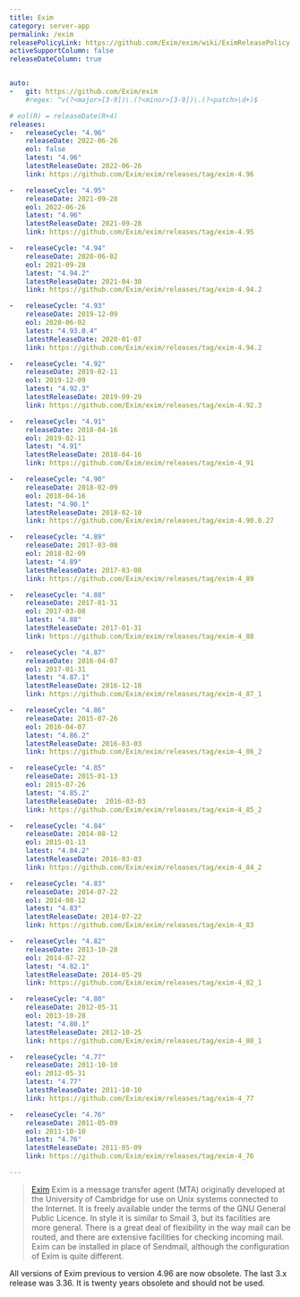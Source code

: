 ```yaml
---
title: Exim
category: server-app
permalink: /exim
releasePolicyLink: https://github.com/Exim/exim/wiki/EximReleasePolicy
activeSupportColumn: false
releaseDateColumn: true


auto:
-   git: https://github.com/Exim/exim
    #regex: ^v(?<major>[3-9])\.(?<minor>[3-9])\.(?<patch>\d+)$

# eol(R) = releaseDate(R+4)
releases:
-   releaseCycle: "4.96"
    releaseDate: 2022-06-26
    eol: false
    latest: "4.96"
    latestReleaseDate: 2022-06-26
    link: https://github.com/Exim/exim/releases/tag/exim-4.96

-   releaseCycle: "4.95"
    releaseDate: 2021-09-28
    eol: 2022-06-26
    latest: "4.96"
    latestReleaseDate: 2021-09-28
    link: https://github.com/Exim/exim/releases/tag/exim-4.95

-   releaseCycle: "4.94"
    releaseDate: 2020-06-02
    eol: 2021-09-28
    latest: "4.94.2"
    latestReleaseDate: 2021-04-30
    link: https://github.com/Exim/exim/releases/tag/exim-4.94.2

-   releaseCycle: "4.93"
    releaseDate: 2019-12-09
    eol: 2020-06-02
    latest: "4.93.0.4"
    latestReleaseDate: 2020-01-07
    link: https://github.com/Exim/exim/releases/tag/exim-4.94.2

-   releaseCycle: "4.92"
    releaseDate: 2019-02-11
    eol: 2019-12-09
    latest: "4.92.3"
    latestReleaseDate: 2019-09-29
    link: https://github.com/Exim/exim/releases/tag/exim-4.92.3

-   releaseCycle: "4.91"
    releaseDate: 2018-04-16
    eol: 2019-02-11
    latest: "4.91"
    latestReleaseDate: 2018-04-16
    link: https://github.com/Exim/exim/releases/tag/exim-4_91

-   releaseCycle: "4.90"
    releaseDate: 2018-02-09
    eol: 2018-04-16
    latest: "4.90.1"
    latestReleaseDate: 2018-02-10
    link: https://github.com/Exim/exim/releases/tag/exim-4.90.0.27

-   releaseCycle: "4.89"
    releaseDate: 2017-03-08
    eol: 2018-02-09
    latest: "4.89"
    latestReleaseDate: 2017-03-08
    link: https://github.com/Exim/exim/releases/tag/exim-4_89

-   releaseCycle: "4.88"
    releaseDate: 2017-01-31
    eol: 2017-03-08
    latest: "4.88"
    latestReleaseDate: 2017-01-31
    link: https://github.com/Exim/exim/releases/tag/exim-4_88

-   releaseCycle: "4.87"
    releaseDate: 2016-04-07
    eol: 2017-01-31
    latest: "4.87.1"
    latestReleaseDate: 2016-12-18
    link: https://github.com/Exim/exim/releases/tag/exim-4_87_1

-   releaseCycle: "4.86"
    releaseDate: 2015-07-26
    eol: 2016-04-07
    latest: "4.86.2"
    latestReleaseDate: 2016-03-03
    link: https://github.com/Exim/exim/releases/tag/exim-4_86_2

-   releaseCycle: "4.85"
    releaseDate: 2015-01-13
    eol: 2015-07-26
    latest: "4.85.2"
    latestReleaseDate:  2016-03-03
    link: https://github.com/Exim/exim/releases/tag/exim-4_85_2

-   releaseCycle: "4.84"
    releaseDate: 2014-08-12
    eol: 2015-01-13
    latest: "4.84.2"
    latestReleaseDate: 2016-03-03
    link: https://github.com/Exim/exim/releases/tag/exim-4_84_2

-   releaseCycle: "4.83"
    releaseDate: 2014-07-22
    eol: 2014-08-12
    latest: "4.83"
    latestReleaseDate: 2014-07-22
    link: https://github.com/Exim/exim/releases/tag/exim-4_83

-   releaseCycle: "4.82"
    releaseDate: 2013-10-28
    eol: 2014-07-22
    latest: "4.82.1"
    latestReleaseDate: 2014-05-29
    link: https://github.com/Exim/exim/releases/tag/exim-4_82_1

-   releaseCycle: "4.80"
    releaseDate: 2012-05-31
    eol: 2013-10-28
    latest: "4.80.1"
    latestReleaseDate: 2012-10-25
    link: https://github.com/Exim/exim/releases/tag/exim-4_80_1

-   releaseCycle: "4.77"
    releaseDate: 2011-10-10
    eol: 2012-05-31
    latest: "4.77"
    latestReleaseDate: 2011-10-10
    link: https://github.com/Exim/exim/releases/tag/exim-4_77

-   releaseCycle: "4.76"
    releaseDate: 2011-05-09
    eol: 2011-10-10
    latest: "4.76"
    latestReleaseDate: 2011-05-09
    link: https://github.com/Exim/exim/releases/tag/exim-4_76

---
```


>[Exim](https://www.exim.org/) Exim is a message transfer agent (MTA) originally
> developed at the University of Cambridge for use on Unix systems connected to the Internet.
> It is freely available under the terms of the GNU General Public Licence. In style it
>  is similar to Smail 3, but its facilities are more general.
> There is a great deal of flexibility in the way mail can be routed, and there
>  are extensive facilities for checking incoming mail.
> Exim can be installed in place of Sendmail, although the
>  configuration of Exim is quite different.

All versions of Exim previous to version 4.96 are now obsolete. The last 3.x release was 3.36. It is twenty years obsolete and should not be used.

